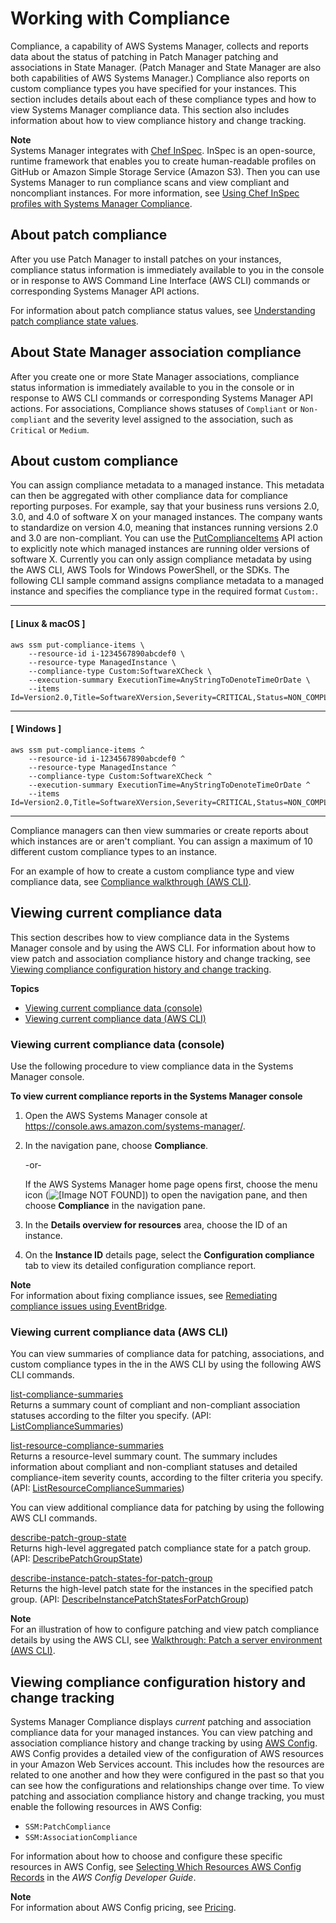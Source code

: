 # Working with Compliance<a name="sysman-compliance-about"></a>

Compliance, a capability of AWS Systems Manager, collects and reports data about the status of patching in Patch Manager patching and associations in State Manager\. \(Patch Manager and State Manager are also both capabilities of AWS Systems Manager\.\) Compliance also reports on custom compliance types you have specified for your instances\. This section includes details about each of these compliance types and how to view Systems Manager compliance data\. This section also includes information about how to view compliance history and change tracking\.

**Note**  
Systems Manager integrates with [Chef InSpec](https://www.chef.io/inspec/)\. InSpec is an open\-source, runtime framework that enables you to create human\-readable profiles on GitHub or Amazon Simple Storage Service \(Amazon S3\)\. Then you can use Systems Manager to run compliance scans and view compliant and noncompliant instances\. For more information, see [Using Chef InSpec profiles with Systems Manager Compliance](integration-chef-inspec.md)\.

## About patch compliance<a name="sysman-compliance-monitor-patch"></a>

After you use Patch Manager to install patches on your instances, compliance status information is immediately available to you in the console or in response to AWS Command Line Interface \(AWS CLI\) commands or corresponding Systems Manager API actions\.

For information about patch compliance status values, see [Understanding patch compliance state values](about-patch-compliance-states.md)\.

## About State Manager association compliance<a name="sysman-compliance-about-association"></a>

After you create one or more State Manager associations, compliance status information is immediately available to you in the console or in response to AWS CLI commands or corresponding Systems Manager API actions\. For associations, Compliance shows statuses of `Compliant` or `Non-compliant` and the severity level assigned to the association, such as `Critical` or `Medium`\.

## About custom compliance<a name="sysman-compliance-custom"></a>

You can assign compliance metadata to a managed instance\. This metadata can then be aggregated with other compliance data for compliance reporting purposes\. For example, say that your business runs versions 2\.0, 3\.0, and 4\.0 of software X on your managed instances\. The company wants to standardize on version 4\.0, meaning that instances running versions 2\.0 and 3\.0 are non\-compliant\. You can use the [PutComplianceItems](https://docs.aws.amazon.com/ssm/latest/APIReference/API_PutComplianceItems.html) API action to explicitly note which managed instances are running older versions of software X\. Currently you can only assign compliance metadata by using the AWS CLI, AWS Tools for Windows PowerShell, or the SDKs\. The following CLI sample command assigns compliance metadata to a managed instance and specifies the compliance type in the required format `Custom:`\.

------
#### [ Linux & macOS ]

```
aws ssm put-compliance-items \
    --resource-id i-1234567890abcdef0 \
    --resource-type ManagedInstance \
    --compliance-type Custom:SoftwareXCheck \
    --execution-summary ExecutionTime=AnyStringToDenoteTimeOrDate \
    --items Id=Version2.0,Title=SoftwareXVersion,Severity=CRITICAL,Status=NON_COMPLIANT
```

------
#### [ Windows ]

```
aws ssm put-compliance-items ^
    --resource-id i-1234567890abcdef0 ^
    --resource-type ManagedInstance ^
    --compliance-type Custom:SoftwareXCheck ^
    --execution-summary ExecutionTime=AnyStringToDenoteTimeOrDate ^
    --items Id=Version2.0,Title=SoftwareXVersion,Severity=CRITICAL,Status=NON_COMPLIANT
```

------

Compliance managers can then view summaries or create reports about which instances are or aren't compliant\. You can assign a maximum of 10 different custom compliance types to an instance\.

For an example of how to create a custom compliance type and view compliance data, see [Compliance walkthrough \(AWS CLI\)](sysman-compliance-walk.md)\.

## Viewing current compliance data<a name="compliance-view-results"></a>

This section describes how to view compliance data in the Systems Manager console and by using the AWS CLI\. For information about how to view patch and association compliance history and change tracking, see [Viewing compliance configuration history and change tracking](#sysman-compliance-history)\.

**Topics**
+ [Viewing current compliance data \(console\)](#compliance-view-results-console)
+ [Viewing current compliance data \(AWS CLI\)](#compliance-view-data-cli)

### Viewing current compliance data \(console\)<a name="compliance-view-results-console"></a>

Use the following procedure to view compliance data in the Systems Manager console\.

**To view current compliance reports in the Systems Manager console**

1. Open the AWS Systems Manager console at [https://console\.aws\.amazon\.com/systems\-manager/](https://console.aws.amazon.com/systems-manager/)\.

1. In the navigation pane, choose **Compliance**\.

   \-or\-

   If the AWS Systems Manager home page opens first, choose the menu icon \(![\[Image NOT FOUND\]](http://docs.aws.amazon.com/systems-manager/latest/userguide/images/menu-icon-small.png)\) to open the navigation pane, and then choose **Compliance** in the navigation pane\.

1. In the **Details overview for resources** area, choose the ID of an instance\.

1. On the **Instance ID** details page, select the **Configuration compliance** tab to view its detailed configuration compliance report\.

**Note**  
For information about fixing compliance issues, see [Remediating compliance issues using EventBridge](sysman-compliance-fixing.md)\.

### Viewing current compliance data \(AWS CLI\)<a name="compliance-view-data-cli"></a>

You can view summaries of compliance data for patching, associations, and custom compliance types in the in the AWS CLI by using the following AWS CLI commands\. 

[list\-compliance\-summaries](https://docs.aws.amazon.com/cli/latest/reference/ssm/list-compliance-summaries.html)  
Returns a summary count of compliant and non\-compliant association statuses according to the filter you specify\. \(API: [ListComplianceSummaries](https://docs.aws.amazon.com/ssm/latest/APIReference/API_ListComplianceSummaries.html)\)

[list\-resource\-compliance\-summaries](https://docs.aws.amazon.com/cli/latest/reference/ssm/list-resource-compliance-summaries.html)  
Returns a resource\-level summary count\. The summary includes information about compliant and non\-compliant statuses and detailed compliance\-item severity counts, according to the filter criteria you specify\. \(API: [ListResourceComplianceSummaries](https://docs.aws.amazon.com/ssm/latest/APIReference/API_ListResourceComplianceSummaries.html)\)

You can view additional compliance data for patching by using the following AWS CLI commands\.

[describe\-patch\-group\-state](https://docs.aws.amazon.com/cli/latest/reference/ssm/describe-patch-group-state.html)  
Returns high\-level aggregated patch compliance state for a patch group\. \(API: [DescribePatchGroupState](https://docs.aws.amazon.com/ssm/latest/APIReference/API_DescribePatchGroupState.html)\)

[describe\-instance\-patch\-states\-for\-patch\-group](https://docs.aws.amazon.com/cli/latest/reference/ssm/describe-instance-patch-states-for-patch-group.html)  
Returns the high\-level patch state for the instances in the specified patch group\. \(API: [DescribeInstancePatchStatesForPatchGroup](https://docs.aws.amazon.com/ssm/latest/APIReference/API_DescribeInstancePatchStatesForPatchGroup.html)\)

**Note**  
For an illustration of how to configure patching and view patch compliance details by using the AWS CLI, see [Walkthrough: Patch a server environment \(AWS CLI\)](sysman-patch-cliwalk.md)\.

## Viewing compliance configuration history and change tracking<a name="sysman-compliance-history"></a>

Systems Manager Compliance displays *current* patching and association compliance data for your managed instances\. You can view patching and association compliance history and change tracking by using [AWS Config](https://docs.aws.amazon.com/config/latest/developerguide/)\. AWS Config provides a detailed view of the configuration of AWS resources in your Amazon Web Services account\. This includes how the resources are related to one another and how they were configured in the past so that you can see how the configurations and relationships change over time\. To view patching and association compliance history and change tracking, you must enable the following resources in AWS Config: 
+ `SSM:PatchCompliance`
+ `SSM:AssociationCompliance`

For information about how to choose and configure these specific resources in AWS Config, see [Selecting Which Resources AWS Config Records](https://docs.aws.amazon.com/config/latest/developerguide/select-resources.html) in the *AWS Config Developer Guide*\.

**Note**  
For information about AWS Config pricing, see [Pricing](https://aws.amazon.com/config/pricing/)\.